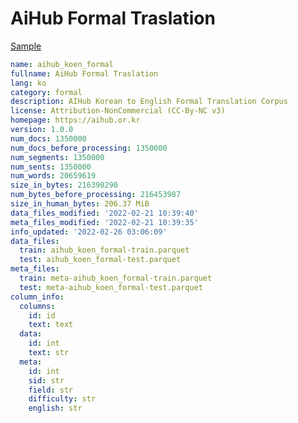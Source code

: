 # AiHub Formal Traslation
 
[Sample](../sample/aihub_koen_formal.txt)
 
<!-- MARKDOWN-AUTO-DOCS:START (CODE:src=../../../ekorpkit/resources/corpora/aihub_koen_formal.yaml) -->
<!-- The below code snippet is automatically added from ../../../ekorpkit/resources/corpora/aihub_koen_formal.yaml -->
```yaml
name: aihub_koen_formal
fullname: AiHub Formal Traslation
lang: ko
category: formal
description: AIHub Korean to English Formal Translation Corpus
license: Attribution-NonCommercial (CC-By-NC v3)
homepage: https://aihub.or.kr
version: 1.0.0
num_docs: 1350000
num_docs_before_processing: 1350000
num_segments: 1350000
num_sents: 1350000
num_words: 20659619
size_in_bytes: 216390290
num_bytes_before_processing: 216453987
size_in_human_bytes: 206.37 MiB
data_files_modified: '2022-02-21 10:39:40'
meta_files_modified: '2022-02-21 10:39:35'
info_updated: '2022-02-26 03:06:09'
data_files:
  train: aihub_koen_formal-train.parquet
  test: aihub_koen_formal-test.parquet
meta_files:
  train: meta-aihub_koen_formal-train.parquet
  test: meta-aihub_koen_formal-test.parquet
column_info:
  columns:
    id: id
    text: text
  data:
    id: int
    text: str
  meta:
    id: int
    sid: str
    field: str
    difficulty: str
    english: str
```
<!-- MARKDOWN-AUTO-DOCS:END -->
